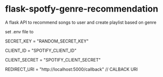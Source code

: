 # flask-spotfy-genre-recommendation
A flask API to recommend songs to user and create playlist based on genre

set .env file to

SECRET_KEY = "RANDOM_SECRET_KEY"

CLIENT_ID = "SPOTIFY_CLIENT_ID"

CLIENT_SECRET = "SPOTIFY_CLIENT_SECRET"

REDIRECT_URI = "http://localhost:5000/callback" // CALBACK URI
